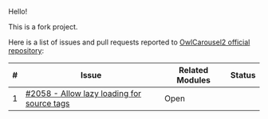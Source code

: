 Hello!

This is a fork project.

Here is a list of issues and pull requests reported to [OwlCarousel2 official repository](https://github.com/OwlCarousel2/OwlCarousel2):

|#|Issue|Related Modules|Status|
|-|-----|---------------|------|
|1|[#2058 - Allow lazy loading for source tags](https://github.com/OwlCarousel2/OwlCarousel2/pull/2058)|Open|
